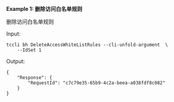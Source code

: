 **Example 1: 删除访问白名单规则**

删除访问白名单规则

Input: 

```
tccli bh DeleteAccessWhiteListRules --cli-unfold-argument  \
    --IdSet 1
```

Output: 
```
{
    "Response": {
        "RequestId": "c7c79e35-65b9-4c2a-beea-a038fdf8c082"
    }
}
```

